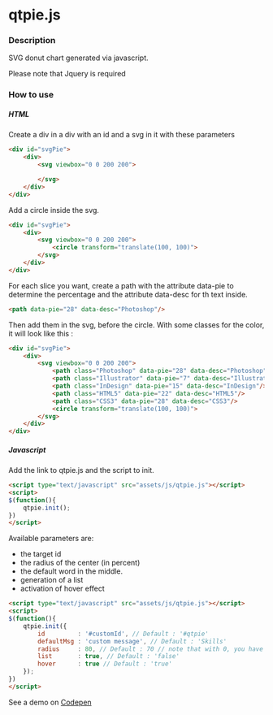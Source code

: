# qtpie.js

### Description

SVG donut chart generated via javascript.

Please note that Jquery is required

### How to use

##### HTML

Create a div in a div with an id and a svg in it with these parameters

```html
<div id="svgPie">
	<div>
		<svg viewbox="0 0 200 200">

		</svg>
	</div>
</div>
```
Add a circle inside the svg.

```html
<div id="svgPie">
	<div>
		<svg viewbox="0 0 200 200">
			<circle transform="translate(100, 100)">
		</svg>
	</div>
</div>
```
For each slice you want, create a path with the attribute data-pie to determine the percentage and the attribute data-desc for th text inside.

```html
<path data-pie="28" data-desc="Photoshop"/>
```

Then add them in the svg, before the circle. With some classes for the color, it will look like this :

```html
<div id="svgPie">
	<div>
		<svg viewbox="0 0 200 200">
			<path class="Photoshop" data-pie="28" data-desc="Photoshop"/>
			<path class="Illustrator" data-pie="7" data-desc="Illustrator"/>
			<path class="InDesign" data-pie="15" data-desc="InDesign"/>
			<path class="HTML5" data-pie="22" data-desc="HTML5"/>
			<path class="CSS3" data-pie="28" data-desc="CSS3"/>
			<circle transform="translate(100, 100)">
		</svg>
	</div>
</div>
```

##### Javascript

Add the link to qtpie.js and the script to init.

```html
<script type="text/javascript" src="assets/js/qtpie.js"></script>
<script>
$(function(){
	qtpie.init();
})
</script>
```

Available parameters are:
- the target id
- the radius of the center (in percent)
- the default word in the middle.
- generation of a list
- activation of hover effect

```html
<script type="text/javascript" src="assets/js/qtpie.js"></script>
<script>
$(function(){
	qtpie.init({
		id         : '#customId', // Default : '#qtpie'
		defaultMsg : 'custom message', // Default : 'Skills'
		radius     : 80, // Default : 70 // note that with 0, you have a pie chart
		list       : true, // Default : 'false'
		hover      : true // Default : 'true'
	});
})
</script>
```

See a demo on [Codepen](http://codepen.io/IceMaD/pen/iKGEq)
